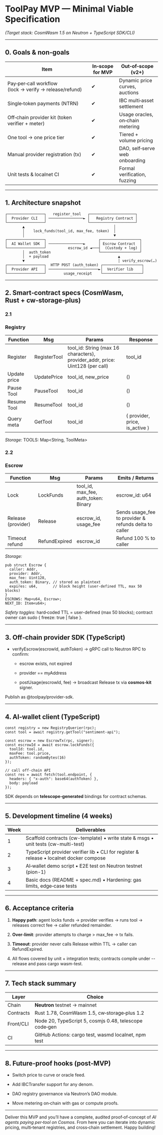 # ToolPay MVP — Minimal Viable Specification

_(Target stack: CosmWasm 1.5 on Neutron + TypeScript SDK/CLI)_

---

## **0. Goals & non‑goals**

|**Item**|**In‑scope for MVP**|**Out‑of‑scope (v2+)**|
|---|---|---|
|Pay‑per‑call workflow (lock → verify → release/refund)|✔︎|Dynamic price curves, auctions|
|Single‑token payments (NTRN)|✔︎|IBC multi‑asset settlement|
|Off‑chain provider kit (token verifier + meter)|✔︎|Usage oracles, on‑chain metering|
|One tool → one price tier|✔︎|Tiered + volume pricing|
|Manual provider registration (tx)|✔︎|DAO, self‑serve web onboarding|
|Unit tests & localnet CI|✔︎|Formal verification, fuzzing|

---

## **1. Architecture snapshot**

```
┌─────────────────┐   register_tool   ┌─────────────────────┐
│  Provider CLI   │ ────────────────► │   Registry Contract │
└─────────────────┘                   └─────────────────────┘
        ▲                                         │
        │    lock_funds(tool_id, max_fee, token)  │
        │                                         ▼
┌─────────────────┐                        ┌──────────────────┐
│  AI Wallet SDK  │ ────────────────►      │ Escrow Contract  │
└─────────────────┘          escrow_id ◄───┤  (Custody + log) │
        │  auth_token                      └──────────────────┘
        │  + payload                                ▲
        ▼                                           │ verify_escrow(…)
┌─────────────────┐  HTTP POST (auth_token) ┌──────────────────┐
│  Provider API   │ ───────────────────────►│  Verifier lib    │
└─────────────────┘        usage_receipt    └──────────────────┘
```

---

## **2. Smart‑contract specs (CosmWasm, Rust + cw‑storage‑plus)**

### **2.1** 

### **Registry**

| **Function** | **Msg**      | **Params**                                                | **Response**        |
| ------------ | ------------ | --------------------------------------------------------- | ------------------- |
| Register     | RegisterTool | tool_id: String (max 16 characters), provider_addr, price: Uint128 (per call) | tool_id             |
| Update price | UpdatePrice  | tool_id, new_price                                        | ()                  |
| Pause Tool   | PauseTool    | tool_id                                                   | ()                  |
| Resume Tool  | ResumeTool   | tool_id                                                   | ()                  |
| Query meta   | GetTool      | tool_id                                                   | { provider, price, is_active } |

_Storage:_ TOOLS: Map<String, ToolMeta>

### **2.2** 

### **Escrow**

| **Function**       | **Msg**       | **Params**                           | **Emits / Returns**                                   |
| ------------------ | ------------- | ------------------------------------ | ----------------------------------------------------- |
| Lock               | LockFunds     | tool_id, max_fee, auth_token: Binary | escrow_id: u64                                        |
| Release (provider) | Release       | escrow_id, usage_fee                 | Sends usage_fee to provider & refunds delta to caller |
| Timeout refund     | RefundExpired | escrow_id                            | Refund 100 % to caller                                |

_Storage:_

```
pub struct Escrow {
  caller: Addr,
  provider: Addr,
  max_fee: Uint128,
  auth_token: Binary, // stored as plaintext
  expires: u64,       // block height (user-defined TTL, max 50 blocks)
}
ESCROWS: Map<u64, Escrow>;
NEXT_ID: Item<u64>;
```

_Safety toggles:_ hard‑coded TTL = user-defined (max 50 blocks); contract owner can sudo { freeze: true | false }.

---

## **3. Off‑chain provider SDK (TypeScript)**

- verifyEscrow(escrowId, authToken) → gRPC call to Neutron RPC to confirm:

    - escrow exists, not expired

    - provider == myAddress
    - postUsage(escrowId, fee) → broadcast Release tx via **cosmos‑kit** signer.


Publish as @toolpay/provider-sdk.

---

## **4. AI‑wallet client (TypeScript)**

```
const registry = new RegistryQuerier(rpc);
const tool = await registry.getTool("sentiment-api");

const escrow = new EscrowTx(rpc, signer);
const escrowId = await escrow.lockFunds({
  toolId: tool.id,
  maxFee: tool.price,
  authToken: randomBytes(16)
});

// call off‑chain API
const res = await fetch(tool.endpoint, {
  headers: { "x-auth": base64(authToken) },
  body: payload
});
```

SDK depends on **telescope‑generated** bindings for contract schemas.

---

## **5. Development timeline (4 weeks)**

|**Week**|**Deliverables**|
|---|---|
|1|Scaffold contracts (cw-template) • write state & msgs • unit tests (cw-multi-test)|
|2|TypeScript provider verifier lib • CLI for register & release • localnet docker compose|
|3|AI‑wallet demo script • E2E test on Neutron testnet (pion-1)|
|4|Basic docs (README + spec.md) • Hardening: gas limits, edge‑case tests|

---

## **6. Acceptance criteria**

1. **Happy path**: agent locks funds → provider verifies → runs tool → releases correct fee → caller refunded remainder.

2. **Over‑limit**: provider attempts to charge > max_fee → tx fails.

3. **Timeout**: provider never calls Release within TTL → caller can RefundExpired.

4. All flows covered by unit + integration tests; contracts compile under --release and pass cargo wasm-test.
---

## **7. Tech stack summary**

|**Layer**|**Choice**|
|---|---|
|Chain|**Neutron** testnet → mainnet|
|Contracts|Rust 1.78, CosmWasm 1.5, cw‑storage‑plus 1.2|
|Front/CLI|Node 20, TypeScript 5, cosmjs 0.48, telescope code‑gen|
|CI|GitHub Actions: cargo test, wasmd localnet, npm test|

---

## **8. Future‑proof hooks (post‑MVP)**

- Switch price to curve or oracle feed.

- Add IBCTransfer support for any denom.

- DAO registry governance via Neutron’s DAO module.

- Move metering on‑chain with gas or compute proofs.
---

Deliver this MVP and you’ll have a complete, audited proof‑of‑concept of _AI agents paying per‑tool on Cosmos_. From here you can iterate into dynamic pricing, multi‑tenant registries, and cross‑chain settlement. Happy building!